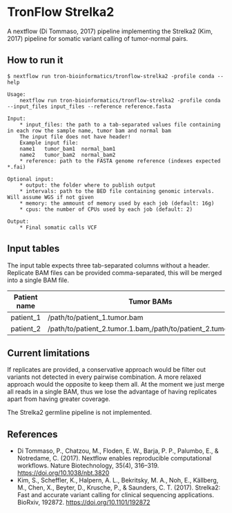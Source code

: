 # TronFlow Strelka2

A nextflow (Di Tommaso, 2017) pipeline implementing the Strelka2 (Kim, 2017) pipeline for somatic variant calling of tumor-normal pairs.



## How to run it

```
$ nextflow run tron-bioinformatics/tronflow-strelka2 -profile conda --help

Usage:
    nextflow run tron-bioinformatics/tronflow-strelka2 -profile conda --input_files input_files --reference reference.fasta

Input:
    * input_files: the path to a tab-separated values file containing in each row the sample name, tumor bam and normal bam
    The input file does not have header!
    Example input file:
    name1	tumor_bam1	normal_bam1
    name2	tumor_bam2	normal_bam2
    * reference: path to the FASTA genome reference (indexes expected *.fai)
    
Optional input:
    * output: the folder where to publish output
    * intervals: path to the BED file containing genomic intervals. Will assume WGS if not given
    * memory: the ammount of memory used by each job (default: 16g)
    * cpus: the number of CPUs used by each job (default: 2)

Output:
    * Final somatic calls VCF
```

## Input tables

The input table expects three tab-separated columns without a header.
Replicate BAM files can be provided comma-separated, this will be merged into a single BAM file.

| Patient name          | Tumor BAMs             |  Normal BAMs             |
|----------------------|------------------------|------------------------|
| patient_1             | /path/to/patient_1.tumor.bam | /path/to/patient_1.normal.bam |
| patient_2             | /path/to/patient_2.tumor.1.bam,/path/to/patient_2.tumor.2.bam | /path/to/patient_2.normal.1.bam,/path/to/patient_2.tumor.2.bam |


## Current limitations

If replicates are provided, a conservative approach would be filter out variants not detected in every pairwise combination.
A more relaxed approach would the opposite to keep them all. At the moment we just merge all reads in a single BAM, 
thus we lose the advantage of having replicates apart from having greater coverage.

The Strelka2 germline pipeline is not implemented.

## References

- Di Tommaso, P., Chatzou, M., Floden, E. W., Barja, P. P., Palumbo, E., & Notredame, C. (2017). Nextflow enables reproducible computational workflows. Nature Biotechnology, 35(4), 316–319. https://doi.org/10.1038/nbt.3820
- Kim, S., Scheffler, K., Halpern, A. L., Bekritsky, M. A., Noh, E., Källberg, M., Chen, X., Beyter, D., Krusche, P., & Saunders, C. T. (2017). Strelka2: Fast and accurate variant calling for clinical sequencing applications. BioRxiv, 192872. https://doi.org/10.1101/192872
